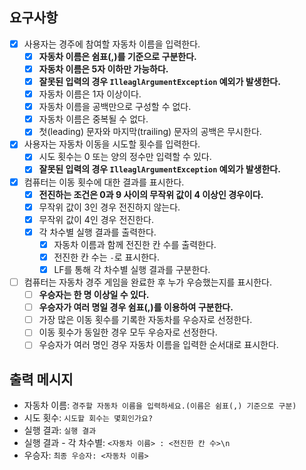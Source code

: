 ## 요구사항

- [x] 사용자는 경주에 참여할 자동차 이름을 입력한다.
    - [x] **자동차 이름은 쉼표(,)를 기준으로 구분한다.**
    - [x] **자동차 이름은 5자 이하만 가능하다.**
    - [x] **잘못된 입력의 경우 `IlleaglArgumentException` 예외가 발생한다.**
    - [x] 자동차 이름은 1자 이상이다.
    - [x] 자동차 이름을 공백만으로 구성할 수 없다.
    - [x] 자동차 이름은 중복될 수 없다.
    - [x] 첫(leading) 문자와 마지막(trailing) 문자의 공백은 무시한다.
- [x] 사용자는 자동차 이동을 시도할 횟수를 입력한다.
    - [x] 시도 횟수는 0 또는 양의 정수만 입력할 수 있다.
    - [x] **잘못된 입력의 경우 `IlleaglArgumentException` 예외가 발생한다.**
- [x] 컴퓨터는 이동 횟수에 대한 결과를 표시한다.
    - [x] **전진하는 조건은 0과 9 사이의 무작위 값이 4 이상인 경우이다.**
    - [x] 무작위 값이 3인 경우 전진하지 않는다.
    - [x] 무작위 값이 4인 경우 전진한다.
    - [x] 각 차수별 실행 결과를 출력한다.
        - [x] 자동차 이름과 함께 전진한 칸 수를 출력한다.
        - [x] 전진한 칸 수는 `-`로 표시한다.
        - [x] LF를 통해 각 차수별 실행 결과를 구분한다.
- [ ] 컴퓨터는 자동차 경주 게임을 완료한 후 누가 우승했는지를 표시한다.
    - [ ] **우승자는 한 명 이상일 수 있다.**
    - [ ] **우승자가 여러 명일 경우 쉼표(,)를 이용하여 구분한다.**
    - [ ] 가장 많은 이동 횟수를 기록한 자동차를 우승자로 선정한다.
    - [ ] 이동 횟수가 동일한 경우 모두 우승자로 선정한다.
    - [ ] 우승자가 여러 명인 경우 자동차 이름을 입력한 순서대로 표시한다.

## 출력 메시지

- 자동차 이름: `경주할 자동차 이름을 입력하세요.(이름은 쉼표(,) 기준으로 구분)`
- 시도 횟수: `시도할 회수는 몇회인가요?`
- 실행 결과: `실행 결과`
- 실행 결과 - 각 차수별: `<자동차 이름> : <전진한 칸 수>\n`
- 우승자: `최종 우승자: <자동차 이름>`